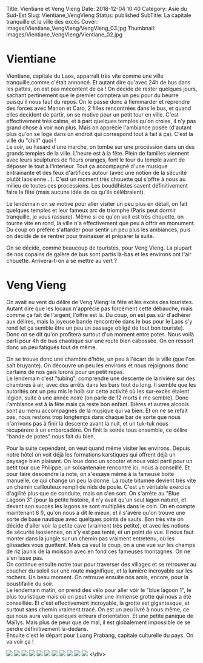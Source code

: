 Title: Vientiane et Veng Vieng
Date: 2018-12-04 10:40
Category: Asie du Sud-Est
Slug: Vientiane_VengVieng
Status: published
SubTitle: La capitale tranquille et la ville des excès
Cover: images/Vientiane_VengVieng/VengVieng_03.jpg
Thumbnail: images/Vientiane_VengVieng/Vientiane_02.jpg

# Vientiane
Vientiane, capitale du Laos, apparraît très vite comme une ville tranquille,comme c'était annoncé. Et autant dire qu'avec 24h de bus dans les pattes, on est pas mécontent de ça ! On décide de rester quelques jours, sachant pertinement que le premier comptera un peu pour du beurre puisqu'il nous faut du repos. On le passe donc à flemmarder et reprendre des forces avec Manon et Caro, 2 filles rencontrées dans le bus, et quand elles decident de partir, on se motive pour un petit tour en ville. C'est effectivement très calme, et à part quelques temples qu'on croise, il n'y pas grand chose à voir non plus. Mais on apprécie l'ambiance posée (d'autant plus qu'on se loge dans un endroit qui correspond tout à fait à ça). C'est la ville du "chill" quoi !  
Le soir, au hasard d'une marche, on tombe sur une procéssion dans un des grands temples de la ville. L'heure est à la fête. Plein de familles viennent avec leurs sculptures de fleurs oranges, font le tour du temple avant de déposer le tout à l'interieur. Tout ça accompagné d'une musique entrainante et des feux d'artifices autour (avec une notion de la sécurité plutôt laosienne...). C'est un moment très chouette qui s'offre à nous au milieu de toutes ces processions. Les bouddhistes savent définitivement faire la fête (mais aucune idée de ce qu'ils célébraient).

Le lendemain on se motive pour aller visiter un peu plus en détail, on fait quelques temples et leur fameux arc de triomphe (Paris peut dormir tranquille, je vous rassure). Même si ce qu'on voit est très chouette, on tourne vite en rond, la ville n'a effectivement que peu à offrir en monument. Du coup on préfère s'attarder pour sentir un peu plus les ambiances, puis on décide de se rentrer pour trainasser et préparer la suite.

On se décide, comme beaucoup de touristes, pour Veng Vieng. La plupart de nos copains de galère de bus sont partis là-bas et les environs ont l'air chouette. Arrivera-t-on à se mettre au vert ?

# Veng Vieng
On avait eu vent du délire de Veng Vieng: la fête et les excès des touristes. Autant dire que les locaux n'apprécie pas forcément cette débauche, mais comme ça fait de l'argent, l'offre est là. Du coup, on est pas sûr d'adhérer aux délires, mais la joyeuse bande rencontrée dans le bus pour le Laos s'y rend (et ça semble être un peu un passage obligé de tout bon touriste). Donc on se dit qu'on profitera surtout d'un moment entre potes. Nous voilà parti pour 4h de bus chaotique sur une route bien cabossée. On en ressort donc un peu fatigués tout de même.

On se trouve donc une chambre d'hôte, un peu à l'écart de la ville (que l'on sait bruyante). On découvre un peu les environs et nous rejoignons donc certains de nos gais lurons pour un petit repas.  
Le lendemain c'est "tubing", comprendre une descente de la rivière sur des chambres à air, avec des arrêts dans les bars tout du long. Il semble que les autorités ont un peu mis le holà sur cette activité où les sur-excès étaient légion, suite à une année noire (on parle de 12 morts il me semble). Donc l'ambiance est à la fête mais ça reste bon enfant. Bières et autres alcools sont au menu accompagnés de la musique qui va bien. Et on ne se refait pas, nous restons trop longtemps dans chaque bar de sorte que nous n'arrivons pas à finir la descente avant la nuit, et un tuk-tuk nous récupèrere à un embarcadère. On finit la soirée tous ensemble, ce délire "bande de potes" nous fait du bien.

Pour la suite cependant, on veut quand même visiter les environs. Depuis notre hôtel on voit déjà les formations karstiques qui offrent déjà un paysage bien plaisant. On loue donc un scooter et nous voici parti pour un petit tour que Philippe, un soixantenaire rencontré ici, nous a conseillé. Et pour faire descendre la note, on s'essaye même à la fameuse boite manuelle, ce qui change un peu la donne. La route bitumée devient très vite un chemin caillouteux rempli de nids de poule. C'est un véritable exercice d'agilité plus que de conduite, mais on s'en sort. On s'arrête au "Blue Lagoon 3" (pour la petite histoire, il n'y avait qu'un seul lagon naturel, et devant son succès les lagons se sont multipliés dans le coin. On en compte maintenant 6 !), qu'on nous a dit le mieux, et il s'avère qu'on trouve une sorte de base nautique avec quelques points de sauts. Bon très vite on décide d'aller voir la petite cave (vraiment très petite), et avec les notions de sécurité laosiennes, on s'y est pas tenté, et un point de vue. Il nous faut monter dans la jungle sur un chemin pas vraiment entretenu, où les glissades vous guettent. Mais ça vaut le coup, on a une vue sur les champs de riz jaunis de la moisson avec en fond ces fameuses montagnes. On ne s'en lasse pas.  
On continue ensuite notre tour pour traverser des villages et se retrouver au coucher du soleil sur une route magnifique, et la lumière incroyable sur les rochers. Un beau moment. On retrouve ensuite nos amis, encore, pour la boustifaille du soir.  
Le lendemain matin, on prend des vélo pour aller voir le "blue lagoon 1", le plus touristique mais où on peut visiter une immense grotte qui nous a été conseillée. Et c'est effectivement incroyable, la grotte est gigantesque, et surtout sans chemin vraiment tracé. On est un peu livré à nous même, ce qui nous aura valu quelques erreurs d'orientation. Et une petite panique de Maïlys. Mais plus de peur que de mal, il est globalement impossible de se perdre définitivement là-dedans.  
Ensuite c'est le départ pour Luang Prabang, capitale culturelle du pays. On va voir ça !

<div class="galleria" style="margin:auto">
    <img src="images/Vientiane_VengVieng/Vientiane_01.jpg">
    <img src="images/Vientiane_VengVieng/Vientiane_02.jpg">
    <img src="images/Vientiane_VengVieng/Vientiane_03.jpg">
    <img src="images/Vientiane_VengVieng/Vientiane_04.jpg">
    <img src="images/Vientiane_VengVieng/Vientiane_05.jpg">
    <img src="images/Vientiane_VengVieng/Vientiane_06.jpg">
    <img src="images/Vientiane_VengVieng/Vientiane_07.jpg">
    <img src="images/Vientiane_VengVieng/Vientiane_08.jpg">
    <img src="images/Vientiane_VengVieng/VengVieng_01.jpg">
    <img src="images/Vientiane_VengVieng/VengVieng_02.jpg">
    <img src="images/Vientiane_VengVieng/VengVieng_03.jpg">
<\div>
<script>
	(function() { 
            Galleria.loadTheme('https://cdnjs.cloudflare.com/ajax/libs/galleria/1.5.7/themes/classic/galleria.classic.min.js');
            Galleria.run('.galleria');
        }());
</script>
